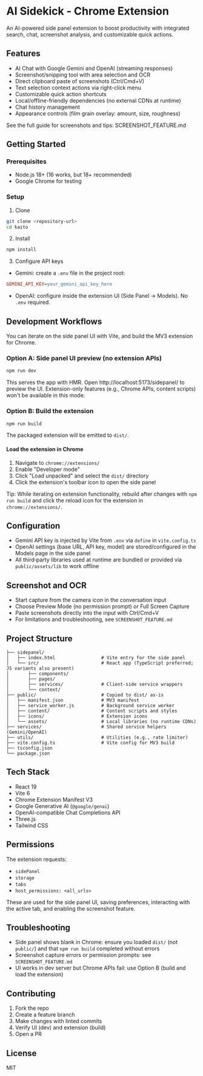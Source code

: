 
# AI Sidekick - Chrome Extension

An AI-powered side panel extension to boost productivity with integrated search, chat, screenshot analysis, and customizable quick actions.

## Features

- AI Chat with Google Gemini and OpenAI (streaming responses)
- Screenshot/snipping tool with area selection and OCR
- Direct clipboard paste of screenshots (Ctrl/Cmd+V)
- Text selection context actions via right-click menu
- Customizable quick action shortcuts
- Local/offline-friendly dependencies (no external CDNs at runtime)
- Chat history management
- Appearance controls (film grain overlay: amount, size, roughness)

See the full guide for screenshots and tips: SCREENSHOT_FEATURE.md

## Getting Started

### Prerequisites

- Node.js 18+ (16 works, but 18+ recommended)
- Google Chrome for testing

### Setup

1) Clone
```bash
git clone <repository-url>
cd kaito
```

2) Install
```bash
npm install
```

3) Configure API keys

- Gemini: create a `.env` file in the project root:
```ini
GEMINI_API_KEY=your_gemini_api_key_here
```
- OpenAI: configure inside the extension UI (Side Panel → Models). No `.env` required.

## Development Workflows

You can iterate on the side panel UI with Vite, and build the MV3 extension for Chrome.

### Option A: Side panel UI preview (no extension APIs)
```bash
npm run dev
```
This serves the app with HMR. Open http://localhost:5173/sidepanel/ to preview the UI. Extension-only features (e.g., Chrome APIs, content scripts) won't be available in this mode.

### Option B: Build the extension
```bash
npm run build
```
The packaged extension will be emitted to `dist/`.

#### Load the extension in Chrome
1. Navigate to `chrome://extensions/`
2. Enable "Developer mode"
3. Click "Load unpacked" and select the `dist/` directory
4. Click the extension's toolbar icon to open the side panel

Tip: While iterating on extension functionality, rebuild after changes with `npm run build` and click the reload icon for the extension in `chrome://extensions/`.

## Configuration

- Gemini API key is injected by Vite from `.env` via `define` in `vite.config.ts`
- OpenAI settings (base URL, API key, model) are stored/configured in the Models page in the side panel
- All third‑party libraries used at runtime are bundled or provided via `public/assets/lib` to work offline

## Screenshot and OCR

- Start capture from the camera icon in the conversation input
- Choose Preview Mode (no permission prompt) or Full Screen Capture
- Paste screenshots directly into the input with Ctrl/Cmd+V
- For limitations and troubleshooting, see `SCREENSHOT_FEATURE.md`

## Project Structure

```
├── sidepanel/
│   ├── index.html                 # Vite entry for the side panel
│   └── src/                       # React app (TypeScript preferred; JS variants also present)
│       ├── components/
│       ├── pages/
│       ├── services/              # Client-side service wrappers
│       └── context/
├── public/                        # Copied to dist/ as-is
│   ├── manifest.json              # MV3 manifest
│   ├── service_worker.js          # Background service worker
│   ├── content/                   # Content scripts and styles
│   ├── icons/                     # Extension icons
│   └── assets/                    # Local libraries (no runtime CDNs)
├── services/                      # Shared service helpers (Gemini/OpenAI)
├── utils/                         # Utilities (e.g., rate limiter)
├── vite.config.ts                 # Vite config for MV3 build
├── tsconfig.json
└── package.json
```

## Tech Stack

- React 19
- Vite 6
- Chrome Extension Manifest V3
- Google Generative AI (`@google/genai`)
- OpenAI-compatible Chat Completions API
- Three.js
- Tailwind CSS

## Permissions

The extension requests:

- `sidePanel`
- `storage`
- `tabs`
- `host_permissions: <all_urls>`

These are used for the side panel UI, saving preferences, interacting with the active tab, and enabling the screenshot feature.

## Troubleshooting

- Side panel shows blank in Chrome: ensure you loaded `dist/` (not `public/`) and that `npm run build` completed without errors
- Screenshot capture errors or permission prompts: see `SCREENSHOT_FEATURE.md`
- UI works in dev server but Chrome APIs fail: use Option B (build and load the extension)

## Contributing

1. Fork the repo
2. Create a feature branch
3. Make changes with linted commits
4. Verify UI (dev) and extension (build)
5. Open a PR

## License

MIT
